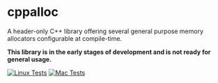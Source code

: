 # cppalloc 

A header-only C++ library offering several general purpose memory allocators
configurable at compile-time.

__This library is in the early stages of development and is not ready for
general usage.__

[![Linux Tests](https://github.com/yaneury/cppalloc/actions/workflows/linux.yml/badge.svg?branch=main)](https://github.com/yaneury/cppalloc/actions/workflows/linux.yml)
[![Mac Tests](https://github.com/yaneury/cppalloc/actions/workflows/mac.yml/badge.svg?branch=main)](https://github.com/yaneury/cppalloc/actions/workflows/mac.yml)
